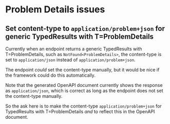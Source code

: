 # Problem Details issues

## Set content-type to `application/problem+json` for generic TypedResults with T=ProblemDetails

Currently when an endpoint returns a generic TypedResults with T=ProblemDetails, such as `NotFound<ProblemDetails>`,
the content-type is set to `application/json` instead of `application/problem+json`.

The endpoint _could_ set the content-type manually, but it would be nice if the framework could do this automatically.

Note that the generated OpenAPI document currently shows the response as `application/json`, which is correct
as long as the endpoint does not set the content-type manually.

So the ask here is to make the content-type `application/problem+json` for TypedResults with T=ProblemDetails
_and_ to reflect this in the OpenAPI document.

